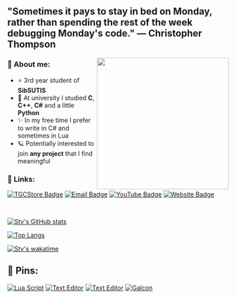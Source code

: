 ## "Sometimes it pays to stay in bed on Monday, rather than spending the rest of the week debugging Monday's code." — Christopher Thompson
<!-- 
![](https://64.media.tumblr.com/40ec95f3d9bc168390a11c77c23c1306/65caacdb6202bb79-43/s500x750/6420ceb31f1858afbdde56c9b2ee5af8f4a4e130.gifv) -->
<img align="right" width="300" height="=250" src="https://i.pinimg.com/originals/be/ab/bd/beabbd6dba263b9f6a4436e266220e11.gif">

### 🌌 About me:

- ⭐ 3rd year student of **SibSUTIS**
- 🌟 At university I studied **C**, **C++**, **C#** and a little **Python**
- ✨ In my free time I prefer to write in C# and sometimes in Lua
- 🪐 Potentially interested to join **any project** that I find meaningful

### 🌌 Links:

[![TGCStore Badge](https://img.shields.io/badge/-TGCStore-blue?style=for-the-badge)](https://tgcstore.net/seller/247179)
[![Email Badge](https://img.shields.io/badge/-Email-0088cc?style=for-the-badge&color=yellow)](https://go.stv233.pro/mailtome)
[![YouTube Badge](https://img.shields.io/badge/-YouTube-darkred?style=for-the-badge)](https://www.youtube.com/channel/UCS7o5amrhpqtyVLCjO_c1MQ)
[![Website Badge](https://img.shields.io/badge/-Website-blueviolet?style=for-the-badge)](https://stv233.pro)


<br>
   
[![Stv's GitHub stats](https://github-readme-stats.vercel.app/api?username=stv233&show_icons=true&theme=gotham&title_color=9400D3&text_color=800080&icon_color=8A2BE2&border_color=8A2BE2&cache_seconds=1800)](https://github.com/anuraghazra/github-readme-stats)

[![Top Langs](https://github-readme-stats.vercel.app/api/top-langs/?username=stv233&show_icons=true&theme=gotham&title_color=9400D3&text_color=800080&icon_color=8A2BE2&border_color=8A2BE2&layout=compact)](https://github.com/anuraghazra/github-readme-stats)

[![Stv's wakatime](https://github-readme-stats.vercel.app/api/wakatime?username=@stv233&theme=gotham&title_color=9400D3&text_color=800080&icon_color=8A2BE2&border_color=8A2BE2&v=2&cache_seconds=1800)](https://wakatime.com/@stv233)

## 🌌 Pins:

[![Lua Script](https://github-readme-stats.vercel.app/api/pin/?username=stv233&repo=LuaScriptConstructor&theme=gotham&title_color=9400D3&text_color=800080&icon_color=8A2BE2&border_color=8A2BE2&cache_seconds=1800)](https://github.com/stv233/LuaScriptConstructor)
[![Text Editor](https://github-readme-stats.vercel.app/api/pin/?username=stv233&repo=TextEditor&theme=gotham&title_color=9400D3&text_color=800080&icon_color=8A2BE2&border_color=8A2BE2&cache_seconds=1800)](https://github.com/stv233/TextEditor)
[![Text Editor](https://github-readme-stats.vercel.app/api/pin/?username=stv233&repo=QuizRunner&theme=gotham&title_color=9400D3&text_color=800080&icon_color=8A2BE2&border_color=8A2BE2&cache_seconds=1800)](https://github.com/stv233/QuizRunner)
[![Galcon](https://github-readme-stats.vercel.app/api/pin/?username=stv233&repo=GALCON&theme=gotham&title_color=9400D3&text_color=800080&icon_color=8A2BE2&border_color=8A2BE2&cache_seconds=1800)](https://github.com/stv233/GALCON)
